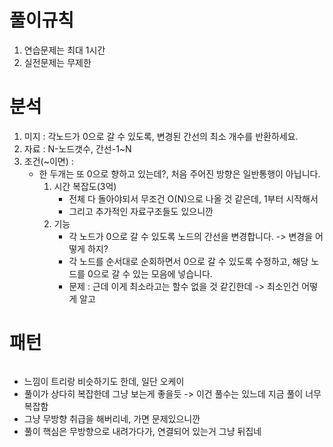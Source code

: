 # 풀이규칙
1. 연습문제는 최대 1시간
2. 실전문제는 무제한

# 분석

1. 미지 : 각노드가 0으로 갈 수 있도록, 변경된 간선의 최소 개수를 반환하세요.
2. 자료 : N-노드갯수, 간선-1~N
3. 조건(~이면) :
   - 한 두개는 또 0으로 향하고 있는데?, 처음 주어진 방향은 일반통행이 아닙니다.
      1. 시간 복잡도(3억)
         - 전체 다 돌아야되서 무조건 O(N)으로 나올 것 같은데, 1부터 시작해서
         - 그리고 추가적인 자료구조들도 있으니깐 
      2. 기능 
         - 각 노드가 0으로 갈 수 있도록 노드의 간선을 변경합니다. -> 변경을 어떻게 하지? 
         - 각 노드를 순서대로 순회하면서 0으로 갈 수 있도록 수정하고, 해당 노드를 0으로 갈 수 있는 모음에 넣습니다. 
         - 문제 : 근데 이게 최소라고는 할수 없을 것 같긴한데 -> 최소인건 어떻게 알고
   
# 패턴
```java

```

- 느낌이 트리랑 비슷하기도 한데, 일단 오케이
- 풀이가 상다히 복잡한데 그냥 보는게 좋을듯 -> 이건 풀수는 있느데 지금 풀이 너무 복잡함
- 그냥 무방향 취급을 해버리네, 가면 문제있으니깐
- 풀이 핵심은 무방향으로 내려가다가, 연결되어 있는거 그냥 뒤집네